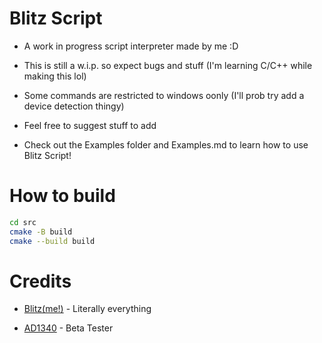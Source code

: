 # Blitz Script

* A work in progress script interpreter made by me :D

* This is still a w.i.p. so expect bugs and stuff (I'm learning C/C++ while making this lol)

* Some commands are restricted to windows oonly (I'll prob try add a device detection thingy)

* Feel free to suggest stuff to add

* Check out the Examples folder and Examples.md to learn how to use Blitz Script!

# How to build

```bash
cd src
cmake -B build
cmake --build build
```

# Credits

* [Blitz(me!)](https://twitter.com/BlitzEXlmao) - Literally everything

* [AD1340](https://www.youtube.com/channel/UCoGneWevTjYi-ekcU9FCW_Q) - Beta Tester
